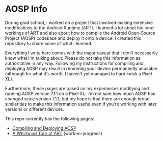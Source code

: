 ﻿# AOSP Info

During grad school, I worked on a project that involved making extensive modifications to the Android Runtime (ART). I learned a lot about the inner workings of ART and also about how to compile the Android Open-Source Project (AOSP) codebase and deploy it onto a device. I created this repository to share some of what I learned.

Everything I write here comes with the major caveat that I don't necessarily know what I'm talking about. Please do not take this information as authoritative in any way. Following my instructions for compiling and deploying AOSP may result in rendering your device permanently unusable (although for what it's worth, I haven't yet managed to hard-brick a Pixel XL).

Furthermore, these pages are based on my experiences modifying and running AOSP version 7.1.1 on a Pixel XL. I'm not sure how much AOSP has changed since version 7.1.1, but my hope is that there are enough broad similarities to make this information useful even if you're working with later versions or different devices.

This repo currently has the following pages:

 - [Compiling and Deploying AOSP](android_compiling_aosp.md)
 - [A Whirlwind Tour of ART](android_art_tour.md)  (work-in-progress)
